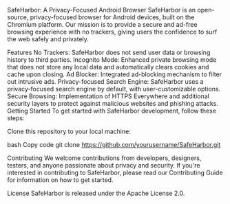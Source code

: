 SafeHarbor: A Privacy-Focused Android Browser
SafeHarbor is an open-source, privacy-focused browser for Android devices, built on the Chromium platform. Our mission is to provide a secure and ad-free browsing experience with no trackers, giving users the confidence to surf the web safely and privately.

Features
No Trackers: SafeHarbor does not send user data or browsing history to third parties.
Incognito Mode: Enhanced private browsing mode that does not store any local data and automatically clears cookies and cache upon closing.
Ad Blocker: Integrated ad-blocking mechanism to filter out intrusive ads.
Privacy-focused Search Engine: SafeHarbor uses a privacy-focused search engine by default, with user-customizable options.
Secure Browsing: Implementation of HTTPS Everywhere and additional security layers to protect against malicious websites and phishing attacks.
Getting Started
To get started with SafeHarbor development, follow these steps:

Clone this repository to your local machine:

bash
Copy code
git clone https://github.com/yourusername/SafeHarbor.git

Contributing
We welcome contributions from developers, designers, testers, and anyone passionate about privacy and security. If you're interested in contributing to SafeHarbor, please read our Contributing Guide for information on how to get started.

License
SafeHarbor is released under the Apache License 2.0.

